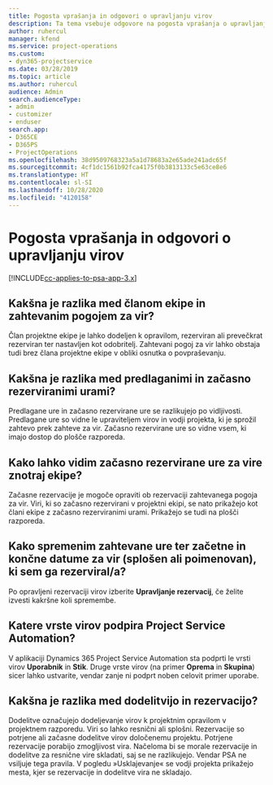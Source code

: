 ```yaml
---
title: Pogosta vprašanja in odgovori o upravljanju virov
description: Ta tema vsebuje odgovore na pogosta vprašanja o upravljanju virov.
author: ruhercul
manager: kfend
ms.service: project-operations
ms.custom:
- dyn365-projectservice
ms.date: 03/28/2019
ms.topic: article
ms.author: ruhercul
audience: Admin
search.audienceType:
- admin
- customizer
- enduser
search.app:
- D365CE
- D365PS
- ProjectOperations
ms.openlocfilehash: 38d9509768323a5a1d78683a2e65ade241adc65f
ms.sourcegitcommit: 4cf1dc1561b92fca4175f0b3813133c5e63ce8e6
ms.translationtype: HT
ms.contentlocale: sl-SI
ms.lasthandoff: 10/28/2020
ms.locfileid: "4120158"
---
```

# <a name="resource-management-faq"></a>Pogosta vprašanja in odgovori o upravljanju virov

[!INCLUDE[cc-applies-to-psa-app-3.x](../includes/cc-applies-to-psa-app-3x.md)]

## <a name="what-is-the-difference-between-a-team-member-and-a-resource-requirement"></a>Kakšna je razlika med članom ekipe in zahtevanim pogojem za vir?

Član projektne ekipe je lahko dodeljen k opravilom, rezerviran ali prevečkrat rezerviran ter nastavljen kot odobritelj. Zahtevani pogoj za vir lahko obstaja tudi brez člana projektne ekipe v obliki osnutka o povpraševanju. 

## <a name="what-is-the-difference-between-proposed-and-soft-booked-hours"></a>Kakšna je razlika med predlaganimi in začasno rezerviranimi urami?

Predlagane ure in začasno rezervirane ure se razlikujejo po vidljivosti. Predlagane ure so vidne le upraviteljem virov in vodji projekta, ki je sprožil zahtevo prek zahteve za vir. Začasno rezervirane ure so vidne vsem, ki imajo dostop do plošče razporeda.

## <a name="how-can-i-see-the-soft-booked-hours-for-resources-on-a-team"></a>Kako lahko vidim začasno rezervirane ure za vire znotraj ekipe?

Začasne rezervacije je mogoče opraviti ob rezervaciji zahtevanega pogoja za vir. Viri, ki so začasno rezervirani v projektni ekipi, se nato prikažejo kot člani ekipe z začasno rezerviranimi urami. Prikažejo se tudi na plošči razporeda.

## <a name="how-do-i-change-the-required-hours-and-the-start-and-end-dates-for-a-resource-generic-or-named-that-i-booked"></a>Kako spremenim zahtevane ure ter začetne in končne datume za vir (splošen ali poimenovan), ki sem ga rezerviral/a?

Po opravljeni rezervaciji virov izberite **Upravljanje rezervacij**, če želite izvesti kakršne koli spremembe.

## <a name="what-resources-types-does-project-service-automation-support"></a>Katere vrste virov podpira Project Service Automation?

V aplikaciji Dynamics 365 Project Service Automation sta podprti le vrsti virov **Uporabnik** in **Stik**. Druge vrste virov (na primer **Oprema** in **Skupina**) sicer lahko ustvarite, vendar zanje ni podprt noben celovit primer uporabe.

## <a name="what-is-the-difference-between-an-assignment-and-a-booking"></a>Kakšna je razlika med dodelitvijo in rezervacijo?

Dodelitve označujejo dodeljevanje virov k projektnim opravilom v projektnem razporedu. Viri so lahko resnični ali splošni. Rezervacije so potrjene ali začasne dodelitve virov določenemu projektu. Potrjene rezervacije porabijo zmogljivost vira. Načeloma bi se morale rezervacije in dodelitve za resnične vire skladati, saj se ne razlikujejo. Vendar PSA ne vsiljuje tega pravila. V pogledu »Usklajevanje« se vodji projekta prikažejo mesta, kjer se rezervacije in dodelitve vira ne skladajo.
